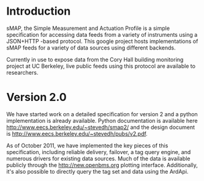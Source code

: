 # Introduction #

sMAP, the Simple Measurement and Actuation Profile is a simple specification for accessing data feeds from a variety of instruments using a JSON+HTTP -based protocol.  This google project hosts implementations of sMAP feeds for a variety of data sources using different backends.

Currently in use to expose data from the Cory Hall building monitoring project at UC Berkeley, live public feeds using this protocol are available to researchers.

# Version 2.0 #

We have started work on a detailed specification for version 2 and a python implementation is already available.  Python documentation is available here http://www.eecs.berkeley.edu/~stevedh/smap2/ and the design document is http://www.eecs.berkeley.edu/~stevedh/pubs/v2.pdf.

As of October 2011, we have implemented the key pieces of this specification, including reliable delivery, failover, a tag query engine, and numerous drivers for existing data sources.  Much of the data is available publicly through the http://new.openbms.org plotting interface.  Additionally, it's also possible to directly query the tag set and data using the ArdApi.